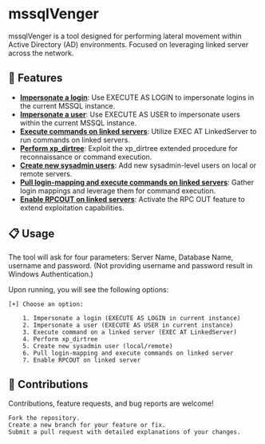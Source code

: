 # mssqlVenger

mssqlVenger is a tool designed for performing lateral movement within Active Directory (AD) environments. Focused on leveraging linked server across the network.

## 🚀 Features
- <u><b>Impersonate a login</b></u>: Use EXECUTE AS LOGIN to impersonate logins in the current MSSQL instance.
- <b><u>Impersonate a user</u></b>: Use EXECUTE AS USER to impersonate users within the current MSSQL instance.
- <b><u>Execute commands on linked servers</u></b>: Utilize EXEC AT LinkedServer to run commands on linked servers.
- <b><u>Perform xp_dirtree</u></b>: Exploit the xp_dirtree extended procedure for reconnaissance or command execution.
- <b><u>Create new sysadmin users</u></b>: Add new sysadmin-level users on local or remote servers.
- <b><u>Pull login-mapping and execute commands on linked servers</u></b>: Gather login mappings and leverage them for command execution.
- <b><u>Enable RPCOUT on linked servers</u></b>: Activate the RPC OUT feature to extend exploitation capabilities.

## 📋 Usage
The tool will ask for four parameters: Server Name, Database Name, username and password. (Not providing username and password result in Windows Authentication.)

Upon running, you will see the following options:

```
[+] Choose an option:  

    1. Impersonate a login (EXECUTE AS LOGIN in current instance)  
    2. Impersonate a user (EXECUTE AS USER in current instance)  
    3. Execute command on a linked server (EXEC AT LinkedServer)  
    4. Perform xp_dirtree  
    5. Create new sysadmin user (local/remote)  
    6. Pull login-mapping and execute commands on linked server  
    7. Enable RPCOUT on linked server
```

## 🙌 Contributions

Contributions, feature requests, and bug reports are welcome!

    Fork the repository.
    Create a new branch for your feature or fix.
    Submit a pull request with detailed explanations of your changes.
